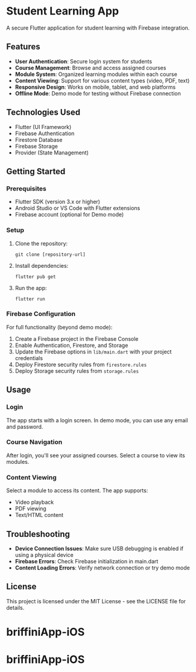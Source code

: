 # Student Learning App

A secure Flutter application for student learning with Firebase integration.

## Features

- **User Authentication**: Secure login system for students
- **Course Management**: Browse and access assigned courses
- **Module System**: Organized learning modules within each course
- **Content Viewing**: Support for various content types (video, PDF, text)
- **Responsive Design**: Works on mobile, tablet, and web platforms
- **Offline Mode**: Demo mode for testing without Firebase connection

## Technologies Used

- Flutter (UI Framework)
- Firebase Authentication
- Firestore Database
- Firebase Storage
- Provider (State Management)

## Getting Started

### Prerequisites

- Flutter SDK (version 3.x or higher)
- Android Studio or VS Code with Flutter extensions
- Firebase account (optional for Demo mode)

### Setup

1. Clone the repository:
   ```
   git clone [repository-url]
   ```

2. Install dependencies:
   ```
   flutter pub get
   ```

3. Run the app:
   ```
   flutter run
   ```

### Firebase Configuration

For full functionality (beyond demo mode):

1. Create a Firebase project in the Firebase Console
2. Enable Authentication, Firestore, and Storage
3. Update the Firebase options in `lib/main.dart` with your project credentials
4. Deploy Firestore security rules from `firestore.rules`
5. Deploy Storage security rules from `storage.rules`

## Usage

### Login

The app starts with a login screen. In demo mode, you can use any email and password.

### Course Navigation

After login, you'll see your assigned courses. Select a course to view its modules.

### Content Viewing

Select a module to access its content. The app supports:
- Video playback
- PDF viewing
- Text/HTML content

## Troubleshooting

- **Device Connection Issues**: Make sure USB debugging is enabled if using a physical device
- **Firebase Errors**: Check Firebase initialization in main.dart 
- **Content Loading Errors**: Verify network connection or try demo mode

## License

This project is licensed under the MIT License - see the LICENSE file for details.
# briffiniApp-iOS
# briffiniApp-iOS
